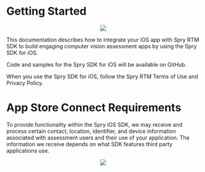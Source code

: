 # Getting Started

<p align="center">
<img src="https://docs-assets.developer.apple.com/published/b8a49e3417/renderedDark2x-1638462887.png" />
</p>


This documentation describes how to integrate your iOS app with Spry RTM SDK to build engaging computer vision assessment apps by using the Spry SDK for iOS. 

Code and samples for the Spry SDK for iOS will be available on GitHub.

When you use the Spry SDK for iOS, follow the Spry RTM Terms of Use and Privacy Policy.


# App Store Connect Requirements

To provide functionality within the Spry iOS SDK, we may receive and process certain contact, location, identifier, and device information associated with assessment users and their use of your application. The information we receive depends on what SDK features third party applications use. 


<p align="center">
<img src="https://docs-assets.developer.apple.com/published/f9eaf061d6/renderedDark2x-1636573847.png" />
</p>

